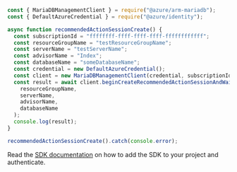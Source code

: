 ```javascript
const { MariaDBManagementClient } = require("@azure/arm-mariadb");
const { DefaultAzureCredential } = require("@azure/identity");

async function recommendedActionSessionCreate() {
  const subscriptionId = "ffffffff-ffff-ffff-ffff-ffffffffffff";
  const resourceGroupName = "testResourceGroupName";
  const serverName = "testServerName";
  const advisorName = "Index";
  const databaseName = "someDatabaseName";
  const credential = new DefaultAzureCredential();
  const client = new MariaDBManagementClient(credential, subscriptionId);
  const result = await client.beginCreateRecommendedActionSessionAndWait(
    resourceGroupName,
    serverName,
    advisorName,
    databaseName
  );
  console.log(result);
}

recommendedActionSessionCreate().catch(console.error);
```

Read the [SDK documentation](https://github.com/Azure/azure-sdk-for-js/blob/%40azure%2Farm-mariadb_2.0.1/sdk/mariadb/arm-mariadb/README.md) on how to add the SDK to your project and authenticate.
